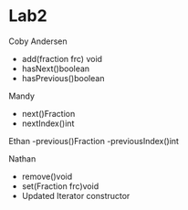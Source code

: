# Lab2

Coby Andersen 
- add(fraction frc) void
- hasNext()boolean
- hasPrevious()boolean

Mandy
- next()Fraction
- nextIndex()int

Ethan
-previous()Fraction
-previousIndex()int


Nathan
- remove()void
- set(Fraction frc)void
- Updated Iterator constructor
